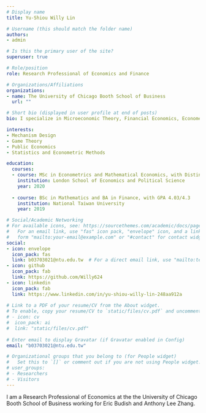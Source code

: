 ```yaml
---
# Display name
title: Yu-Shiou Willy Lin

# Username (this should match the folder name)
authors:
- admin

# Is this the primary user of the site?
superuser: true

# Role/position
role: Research Professional of Economics and Finance

# Organizations/Affiliations
organizations:
- name: The University of Chicago Booth School of Business
  url: ""

# Short bio (displayed in user profile at end of posts)
bio: I specialize in Microeconomic Theory, Financial Economics, Econometrics and Public Economics. Interested in combining different techniques to deal with any people-related problems.

interests:
- Mechanism Design 
- Game Theory
- Public Economics
- Statistics and Econometric Methods

education:
  courses:
  - course: MSc in Econometrics and Mathematical Economics, with Distinction
    institution: London School of Economics and Political Science
    year: 2020
    
  - course: BSc in Mathematics and BA in Finance, with GPA 4.03/4.3
    institution: National Taiwan University
    year: 2019

# Social/Academic Networking
# For available icons, see: https://sourcethemes.com/academic/docs/page-builder/#icons
#   For an email link, use "fas" icon pack, "envelope" icon, and a link in the
#   form "mailto:your-email@example.com" or "#contact" for contact widget.
social:
- icon: envelope
  icon_pack: fas
  link: b03703021@ntu.edu.tw  # For a direct email link, use "mailto:test@example.org".
- icon: github
  icon_pack: fab
  link: https://github.com/Willy624
- icon: linkedin
  icon_pack: fab
  link: https://www.linkedin.com/in/yu-shiou-willy-lin-248aa912a
  
# Link to a PDF of your resume/CV from the About widget.
# To enable, copy your resume/CV to `static/files/cv.pdf` and uncomment the lines below.
# - icon: cv
#  icon_pack: ai
#  link: "static/files/cv.pdf" 
  
# Enter email to display Gravatar (if Gravatar enabled in Config)
email: "b03703021@ntu.edu.tw"

# Organizational groups that you belong to (for People widget)
#   Set this to `[]` or comment out if you are not using People widget.
# user_groups:
# - Researchers
# - Visitors
---
```


I am a Research Professional of Economics at the the University of Chicago Booth School of Business working for Eric Budish and Anthony Lee Zhang. 
